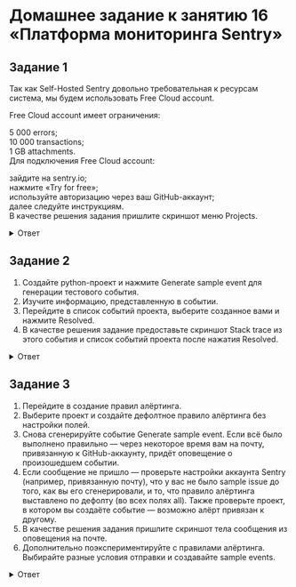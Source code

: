 # Домашнее задание к занятию 16 «Платформа мониторинга Sentry»    

## Задание 1   
Так как Self-Hosted Sentry довольно требовательная к ресурсам система, мы будем использовать Free Сloud account.   

Free Cloud account имеет ограничения:   
   
5 000 errors;   
10 000 transactions;   
1 GB attachments.   
Для подключения Free Cloud account:   
   
зайдите на sentry.io;   
нажмите «Try for free»;   
используйте авторизацию через ваш GitHub-аккаунт;   
далее следуйте инструкциям.   
В качестве решения задания пришлите скриншот меню Projects.    

<details>
<summary>Ответ</summary>
<br>

  ![Снимок экрана 2023-09-16 в 07 16 44](https://github.com/tomaevmax/devops-netology/assets/32243921/93226cfa-ca42-4a14-a358-37872fa7a0cc)   

</details>  

## Задание 2   
1. Создайте python-проект и нажмите Generate sample event для генерации тестового события.   
2. Изучите информацию, представленную в событии.   
3. Перейдите в список событий проекта, выберите созданное вами и нажмите Resolved.   
4. В качестве решения задание предоставьте скриншот Stack trace из этого события и список событий проекта после нажатия Resolved.

<details>
<summary>Ответ</summary>
<br>

![Снимок экрана 2023-09-16 в 07 20 02](https://github.com/tomaevmax/devops-netology/assets/32243921/6d6a056f-ad75-4c65-9632-e28167185257)   

![Снимок экрана 2023-09-16 в 07 21 58](https://github.com/tomaevmax/devops-netology/assets/32243921/944d8229-58c6-43ee-9253-65e1ac63b0ff)   


</details>   

## Задание 3   
1. Перейдите в создание правил алёртинга.   
2. Выберите проект и создайте дефолтное правило алёртинга без настройки полей.   
3. Снова сгенерируйте событие Generate sample event. Если всё было выполнено правильно — через некоторое время вам на почту, привязанную к GitHub-аккаунту, придёт оповещение о произошедшем событии.   
4. Если сообщение не пришло — проверьте настройки аккаунта Sentry (например, привязанную почту), что у вас не было sample issue до того, как вы его сгенерировали, и то, что правило алёртинга выставлено по дефолту (во всех полях all). Также проверьте проект, в котором вы создаёте событие — возможно алёрт привязан к другому.   
5. В качестве решения задания пришлите скриншот тела сообщения из оповещения на почте.   
6. Дополнительно поэкспериментируйте с правилами алёртинга. Выбирайте разные условия отправки и создавайте sample events.   
   
<details>
<summary>Ответ</summary>
<br>

![Снимок экрана 2023-09-16 в 07 27 38](https://github.com/tomaevmax/devops-netology/assets/32243921/e2d3353e-45af-40dc-9a7f-9934b42a0e0c)   

</details>
